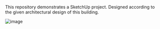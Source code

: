 This repository demonstrates a SketchUp project. Designed according to the given architectural design of this building.

![image](https://github.com/ZubkoKarina/SketchUp_project/assets/57664889/ff5a5728-15ad-4b00-a609-4e84f1c2ded1)
